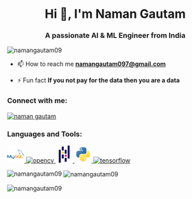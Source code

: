 <h1 align="center">Hi 👋, I'm Naman Gautam</h1>
<h3 align="center">A passionate AI & ML Engineer from India</h3>


<p align="left"> <img src="https://komarev.com/ghpvc/?username=namangautam09&label=Profile%20views&color=0e75b6&style=flat" alt="namangautam09" /> </p>

- 📫 How to reach me **namangautam097@gmail.com**

- ⚡ Fun fact **If you not pay for the data then you are a data**

<h3 align="left">Connect with me:</h3>
<p align="left">
<a href="https://linkedin.com/in/naman gautam" target="blank"><img align="center" src="https://raw.githubusercontent.com/rahuldkjain/github-profile-readme-generator/master/src/images/icons/Social/linked-in-alt.svg" alt="naman gautam" height="30" width="40" /></a>
</p>

<h3 align="left">Languages and Tools:</h3>
<p align="left"> <a href="https://www.mysql.com/" target="_blank" rel="noreferrer"> <img src="https://raw.githubusercontent.com/devicons/devicon/master/icons/mysql/mysql-original-wordmark.svg" alt="mysql" width="40" height="40"/> </a> <a href="https://opencv.org/" target="_blank" rel="noreferrer"> <img src="https://www.vectorlogo.zone/logos/opencv/opencv-icon.svg" alt="opencv" width="40" height="40"/> </a> <a href="https://pandas.pydata.org/" target="_blank" rel="noreferrer"> <img src="https://raw.githubusercontent.com/devicons/devicon/2ae2a900d2f041da66e950e4d48052658d850630/icons/pandas/pandas-original.svg" alt="pandas" width="40" height="40"/> </a> <a href="https://www.python.org" target="_blank" rel="noreferrer"> <img src="https://raw.githubusercontent.com/devicons/devicon/master/icons/python/python-original.svg" alt="python" width="40" height="40"/> </a> <a href="https://www.tensorflow.org" target="_blank" rel="noreferrer"> <img src="https://www.vectorlogo.zone/logos/tensorflow/tensorflow-icon.svg" alt="tensorflow" width="40" height="40"/> </a> </p>

<p><img align="left" src="https://github-readme-stats.vercel.app/api/top-langs?username=namangautam09&show_icons=true&locale=en&layout=compact" alt="namangautam09" /></p>

<p>&nbsp;<img align="center" src="https://github-readme-stats.vercel.app/api?username=namangautam09&show_icons=true&locale=en" alt="namangautam09" /></p>

<p><img align="center" src="https://github-readme-streak-stats.herokuapp.com/?user=namangautam09&" alt="namangautam09" /></p>
